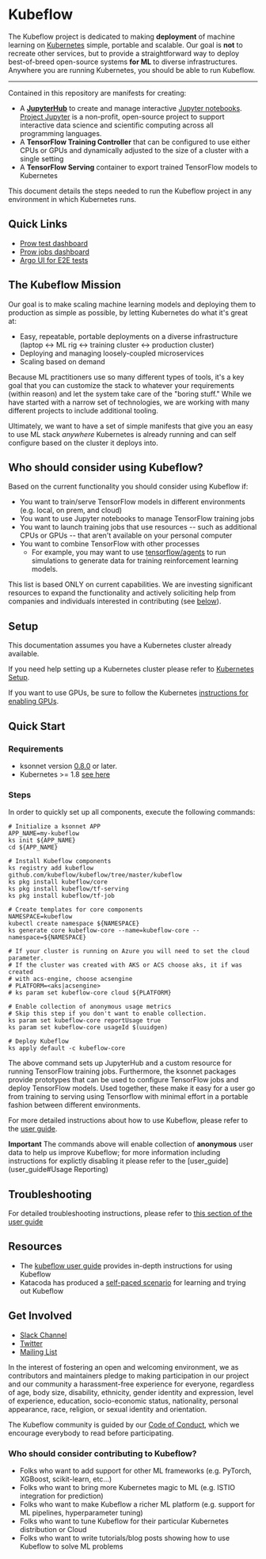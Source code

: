 # Kubeflow

The Kubeflow project is dedicated to making **deployment** of machine learning on [Kubernetes](https://kubernetes.io/) simple, portable and scalable. Our goal is **not** to recreate other services, but to provide a straightforward way to deploy best-of-breed open-source systems **for ML** to diverse infrastructures. Anywhere you are running Kubernetes, you should be able to run Kubeflow.

****

Contained in this repository are manifests for creating:

* A [**JupyterHub**](https://jupyterhub.readthedocs.io/en/latest/) to create
  and manage interactive [Jupyter notebooks](http://jupyter.org). 
  [Project Jupyter](http://jupyter.org/about) is a non-profit, open-source 
  project to support interactive data science and scientific computing across
  all programming languages.
* A **TensorFlow Training Controller** that can be configured to use either CPUs or GPUs and dynamically adjusted to the size of a cluster with a single setting
* A **TensorFlow Serving** container to export trained TensorFlow models to Kubernetes

This document details the steps needed to run the Kubeflow project in any environment in which Kubernetes runs.

## Quick Links
* [Prow test dashboard](https://k8s-testgrid.appspot.com/sig-big-data)
* [Prow jobs dashboard](https://prow.k8s.io/?repo=kubeflow%2Fkubeflow)
* [Argo UI for E2E tests](http://testing-argo.kubeflow.org)

## The Kubeflow Mission

Our goal is to make scaling machine learning models and deploying them to production as simple as possible, by letting Kubernetes do what it's great at:
- Easy, repeatable, portable deployments on a diverse infrastructure (laptop <-> ML rig <-> training cluster <-> production cluster)
- Deploying and managing loosely-coupled microservices
- Scaling based on demand

Because ML practitioners use so many different types of tools, it's a key goal that you can customize the stack to whatever your requirements (within reason) and let the system take care of the "boring stuff." While we have started with a narrow set of technologies, we are working with many different projects to include additional tooling.

Ultimately, we want to have a set of simple manifests that give you an easy to use ML stack _anywhere_ Kubernetes is already running and can self configure based on the cluster it deploys into.


## Who should consider using Kubeflow?

Based on the current functionality you should consider using Kubeflow if:

  * You want to train/serve TensorFlow models in different environments (e.g. local, on prem, and cloud)
  * You want to use Jupyter notebooks to manage TensorFlow training jobs
  * You want to launch training jobs that use resources -- such as additional
    CPUs or GPUs -- that aren't available on your personal computer
  * You want to combine TensorFlow with other processes
       * For example, you may want to use [tensorflow/agents](https://github.com/tensorflow/agents) to run simulations to generate data for training reinforcement learning models.

This list is based ONLY on current capabilities. We are investing significant resources to expand the
functionality and actively soliciting help from companies and individuals interested in contributing (see [below](README.md#who-should-consider-contributing-to-kubeflow)).

## Setup

This documentation assumes you have a Kubernetes cluster already available.

If you need help setting up a Kubernetes cluster please refer to [Kubernetes Setup](https://kubernetes.io/docs/setup/).

If you want to use GPUs, be sure to follow the Kubernetes [instructions for enabling GPUs](https://kubernetes.io/docs/tasks/manage-gpus/scheduling-gpus/).

## Quick Start

### Requirements

  * ksonnet version [0.8.0](https://ksonnet.io/#get-started) or later.
  * Kubernetes >= 1.8 [see here](https://github.com/kubeflow/tf-operator#requirements)

### Steps

In order to quickly set up all components, execute the following commands:

```commandline
# Initialize a ksonnet APP
APP_NAME=my-kubeflow
ks init ${APP_NAME}
cd ${APP_NAME}

# Install Kubeflow components
ks registry add kubeflow github.com/kubeflow/kubeflow/tree/master/kubeflow
ks pkg install kubeflow/core
ks pkg install kubeflow/tf-serving
ks pkg install kubeflow/tf-job

# Create templates for core components
NAMESPACE=kubeflow
kubectl create namespace ${NAMESPACE}
ks generate core kubeflow-core --name=kubeflow-core --namespace=${NAMESPACE}

# If your cluster is running on Azure you will need to set the cloud parameter.
# If the cluster was created with AKS or ACS choose aks, it if was created
# with acs-engine, choose acsengine
# PLATFORM=<aks|acsengine>
# ks param set kubeflow-core cloud ${PLATFORM}

# Enable collection of anonymous usage metrics
# Skip this step if you don't want to enable collection.
ks param set kubeflow-core reportUsage true
ks param set kubeflow-core usageId $(uuidgen)

# Deploy Kubeflow
ks apply default -c kubeflow-core
```

The above command sets up JupyterHub and a custom resource for running TensorFlow training jobs. Furthermore, the ksonnet packages
provide prototypes that can be used to configure TensorFlow jobs and deploy TensorFlow models.
Used together, these make it easy for a user go from training to serving using Tensorflow with minimal
effort in a portable fashion between different environments.

For more detailed instructions about how to use Kubeflow, please refer to the [user guide](user_guide.md).

**Important** The commands above will enable collection of **anonymous** user data to help us improve Kubeflow; for more information including instructions for explictly
disabling it please refer to the [user_guide](user_guide#Usage Reporting)

## Troubleshooting
For detailed troubleshooting instructions, please refer to [this section of the user guide](user_guide.md#troubleshooting)

## Resources

* The [kubeflow user guide](user_guide.md) provides in-depth instructions for using Kubeflow
* Katacoda has produced a [self-paced scenario](https://www.katacoda.com/kubeflow) for learning and trying out Kubeflow


## Get Involved

* [Slack Channel](https://join.slack.com/t/kubeflow/shared_invite/enQtMjgyMzMxNDgyMTQ5LWUwMTIxNmZlZTk2NGU0MmFiNDE4YWJiMzFiOGNkZGZjZmRlNTExNmUwMmQ2NzMwYzk5YzQxOWQyODBlZGY2OTg)
* [Twitter](http://twitter.com/kubeflow)
* [Mailing List](https://groups.google.com/forum/#!forum/kubeflow-discuss)

In the interest of fostering an open and welcoming environment, we as contributors and maintainers pledge to making participation in our project and our community a harassment-free experience for everyone, regardless of age, body size, disability, ethnicity, gender identity and expression, level of experience, education, socio-economic status, nationality, personal appearance, race, religion, or sexual identity and orientation.

The Kubeflow community is guided by our [Code of Conduct](https://github.com/kubeflow/community/blob/master/CODE_OF_CONDUCT.md), which we encourage everybody to read before participating.


### Who should consider contributing to Kubeflow?

* Folks who want to add support for other ML frameworks (e.g. PyTorch, XGBoost, scikit-learn, etc...)
* Folks who want to bring more Kubernetes magic to ML (e.g. ISTIO integration for prediction)
* Folks who want to make Kubeflow a richer ML platform (e.g. support for ML pipelines, hyperparameter tuning)
* Folks who want to tune Kubeflow for their particular Kubernetes distribution or Cloud
* Folks who want to write tutorials/blog posts showing how to use Kubeflow to solve ML problems
